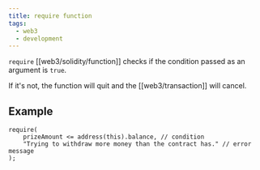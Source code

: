 ```yaml
---
title: require function
tags:
  - web3
  - development
---
```


`require` [[web3/solidity/function]] checks if the condition passed as an argument is `true`.

If it's not, the function will quit and the [[web3/transaction]] will cancel.

## Example

```solidity
require(
    prizeAmount <= address(this).balance, // condition
    "Trying to withdraw more money than the contract has." // error message
);
```
